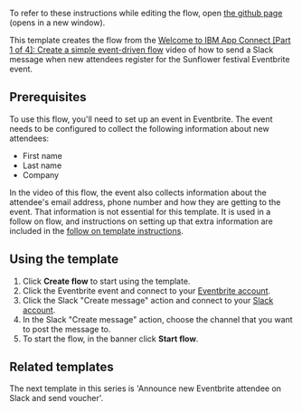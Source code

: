 To refer to these instructions while editing the flow, open [the github page](https://github.com/ot4i/app-connect-templates/blob/master/resources/markdown/Announce%20new%20Eventbrite%20attendees%20on%20Slack_instructions.md) (opens in a new window).

This template creates the flow from the [Welcome to IBM App Connect \[Part 1 of 4\]: Create a simple event-driven flow](https://www.youtube.com/watch?v=xa-65X2RZuE&list=PLzpeuWUENMK2Q77xr7QkvLxU5YxOJxVSH&index=4&t=0s) video of how to send a Slack message when new attendees register for the Sunflower festival Eventbrite event.

## Prerequisites

To use this flow, you'll need to set up an event in Eventbrite. The event needs to be configured to collect the following information about new attendees:
* First name
* Last name
* Company

In the video of this flow, the event also collects information about the attendee's email address, phone number and how they are getting to the event. That information is not essential for this template. It is used in a follow on flow, and instructions on setting up that extra information are included in the [follow on template instructions](https://github.com/ot4i/app-connect-templates/blob/master/resources/markdown/Welcome%20guide%20part%202%20-%20Announce%20new%20Eventbrite%20attendees%20on%20Slack%20and%20send%20a%20voucher_instructions.md).

## Using the template

1. Click **Create flow** to start using the template.
1. Click the Eventbrite event and connect to your [Eventbrite account](https://developer.ibm.com/integration/docs/app-connect/how-to-guides-for-apps/use-ibm-app-connect-eventbrite/).
1. Click the Slack "Create message" action and connect to your [Slack account](https://ibm.biz/aasslack).
1. In the Slack "Create message" action, choose the channel that you want to post the message to.
1. To start the flow, in the banner click **Start flow**.

## Related templates

The next template in this series is 'Announce new Eventbrite attendee on Slack and send voucher'.
